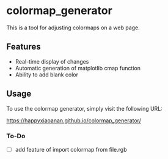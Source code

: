 # colormap_generator

This is a tool for adjusting colormaps on a web page.

## Features

- Real-time display of changes
- Automatic generation of matplotlib cmap function
- Ability to add blank color

## Usage

To use the colormap generator, simply visit the following URL:

https://happyxiaoanan.github.io/colormap_generator/

### To-Do

* [ ] add feature of import colormap from file.rgb